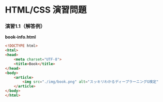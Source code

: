 # HTML/CSS 演習問題

### 演習1.1（解答例）

**book-info.html**

```html
<!DOCTYPE html>
<html>
<head>
    <meta charset="UTF-8">
    <title>Book</title>
</head>
<body>
    <article>
        <img src="./img/book.png" alt="スッキリわかるディープラーニングG検定">
    </article>
</body>
</html>
```